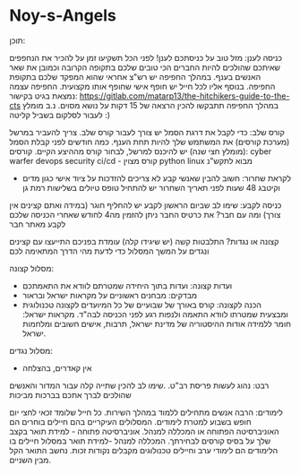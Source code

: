 # Noy-s-Angels


תוכן:

כניסה לענן:
מזל טוב על כניסתכם לענן!
לפני הכל תשקיעו זמן על להכיר את הנחפפים שאיתכם שהולכים להיות החברים הכי טובים שלכם בתקופה הקרובה וכמובן את שאר האנשים בענף.
במהלך החפיפה יש רש"צ אחראי שהוא המפקד שלכם בתקופת החפיפה. בנוסף אליו לכל חייל יש חופף אישי שחופף אותו מקצועית.
החפיפה עצמה נמצאת בגיט בקישור: https://gitlab.com/matarp13/the-hitchikers-guide-to-the-cts
במהלך החפיפה תתבקשו להכין הרצאה של 15 דקות על נושא מסוים.
נ.ב מומלץ לעבור לסלקום בשביל קליטה :)

קורס שלב:
כדי לקבל את דרגת הסמל יש צורך לעבור קורס שלב.
צריך להעביר במרשל (מערכת קורסים) את המשתמש שלך להיות תחת הענף.
כמה חודשים לפני קבלת הסמל (מומלץ חצי שנה) יש להיכנס למרשל, לבחור קורס מההיצע הקיים.
קורסים:
cyber warfer
devops security
ci/cd - קורס מצוין
python
linux
מבוא לתקש"נ


- לקראת שחרור:
חשוב להבין שאנשי קבע לא צריכים להזדכות על ציוד אישי כגון מדים וקיטבג
48 שעות לפני תאריך השחרור יש להתחיל טופס טיולים בשלישות רמת גן

כניסה לקבע:
שימו לב שביום הראשון לקבע יש להחליף חוגר (במידה ואתם קצינים אין צורך)
ומה עם חבר? את כרטיס החבר ניתן להזמין מה4 לחודש שאחרי הכניסה שלכם לקבע מאתר חבר

קצונה או נגדות?
התלבטות קשה (יש שיגידו קלה) עומדת בפניכם 
התייעצו עם קצינים ונגדים על המשך המסלול כדי לדעת מהי הדרך המתאימה לכם

מסלול קצונה:
- ועדות קצונה: ועדות בתוך היחידה שמטרתם לוודא את התאמתכם
- מבדקים: מבחנים ראשוניים על מקראות ישראל ובראור
- הכנה לקצונה: קורס באורך של שבועיים של כל המיועדים לקצונה טכנולוגית ומבצעית שמטרתו לוודא התאמה ולנפות רגע לפני הכניסה לבה"ד.
מקראות ישראל: חומר ללמידה אודות ההיסטוריה של מדינת ישראל, תרבות, אישים חשובים ומלחמות ישראל.

מסלול נגדים:
- אין קאדרים, בהצלחה

רבט:
נהוג לעשות פריסת רב"ט.
.שימו לב להכין שתייה קלה עבור המדור והאנשים שהולכים לברך אתכם בברכות מביכות

לימודים:
הרבה אנשים מתחילים ללמוד במהלך השירות.
כל חייל שלומד זכאי לחצי יום חופש בשבוע למטרת לימודים.
המסלולים העיקריים בהם חיילים בוחרים הם האוניברסיטה הפתוחה או המכללה למנהל.
אוניברסיטה פתוחה - למידת תואר בקצב שלך על בסיס קורסים לבחירתך.
המכללה למנהל -למידת תואר במסלול חיילים בו הלימודים הם לימודי ערב וחיילים טכנולוגים מקבלים נקודות זכות. נחשב התואר הקל מבין השניים.
